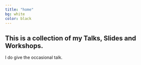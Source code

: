 ```yaml
---
title: "home"
bg: white
color: black
---
```


## This is a collection of my Talks, Slides and Workshops.
I do give the occasional talk.